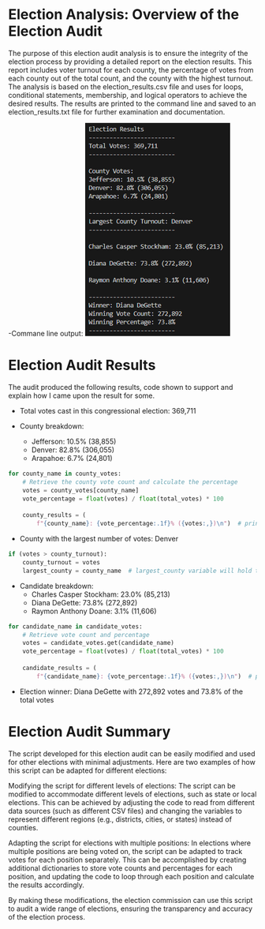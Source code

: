# Election Analysis: Overview of the Election Audit

The purpose of this election audit analysis is to ensure the integrity of the election process by providing a detailed report on the election results. This report includes voter turnout for each county, the percentage of votes from each county out of the total count, and the county with the highest turnout. The analysis is based on the election_results.csv file and uses for loops, conditional statements, membership, and logical operators to achieve the desired results. The results are printed to the command line and saved to an election_results.txt file for further examination and documentation.

-Commane line output:
![Election Audit Results Screenshot](./analysis/Deliverable%201%20Print%20Screenshot%202023-05-13%20111337.png)

# Election Audit Results

The audit produced the following results, code shown to support and explain how I came upon the result for some.

* Total votes cast in this congressional election: 369,711

* County breakdown:
  * Jefferson: 10.5% (38,855)
  * Denver: 82.8% (306,055)
  * Arapahoe: 6.7% (24,801)
```python
for county_name in county_votes:
    # Retrieve the county vote count and calculate the percentage
    votes = county_votes[county_name]
    vote_percentage = float(votes) / float(total_votes) * 100

    county_results = (
        f"{county_name}: {vote_percentage:.1f}% ({votes:,})\n")  # prints each county's vote count and percentage
```
* County with the largest number of votes: Denver
```python
if (votes > county_turnout):
    county_turnout = votes
    largest_county = county_name  # largest_county variable will hold the county with the largest turnout
```

* Candidate breakdown:
  * Charles Casper Stockham: 23.0% (85,213)
  * Diana DeGette: 73.8% (272,892)
  * Raymon Anthony Doane: 3.1% (11,606)
```python
for candidate_name in candidate_votes:
    # Retrieve vote count and percentage
    votes = candidate_votes.get(candidate_name)
    vote_percentage = float(votes) / float(total_votes) * 100

    candidate_results = (
        f"{candidate_name}: {vote_percentage:.1f}% ({votes:,})\n")  # prints each candidate's vote count and percentage
```

* Election winner: Diana DeGette with 272,892 votes and 73.8% of the total votes

# Election Audit Summary

The script developed for this election audit can be easily modified and used for other elections with minimal adjustments. Here are two examples of how this script can be adapted for different elections:

Modifying the script for different levels of elections: The script can be modified to accommodate different levels of elections, such as state or local elections. This can be achieved by adjusting the code to read from different data sources (such as different CSV files) and changing the variables to represent different regions (e.g., districts, cities, or states) instead of counties.

Adapting the script for elections with multiple positions: In elections where multiple positions are being voted on, the script can be adapted to track votes for each position separately. This can be accomplished by creating additional dictionaries to store vote counts and percentages for each position, and updating the code to loop through each position and calculate the results accordingly.

By making these modifications, the election commission can use this script to audit a wide range of elections, ensuring the transparency and accuracy of the election process.
